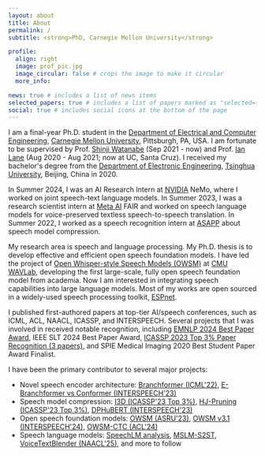 ```yaml
---
layout: about
title: About
permalink: /
subtitle: <strong>PhD, Carnegie Mellon University</strong>

profile:
  align: right
  image: prof_pic.jpg
  image_circular: false # crops the image to make it circular
  more_info: 

news: true # includes a list of news items
selected_papers: true # includes a list of papers marked as "selected={true}"
social: true # includes social icons at the bottom of the page
---
```


<!-- ⭐ <span style="color: red; font-weight: bold;">Now seeking full-time positions in speech and language processing (expected to start in Summer 2025)</span> ⭐ -->

I am a final-year Ph.D. student in the [Department of Electrical and Computer Engineering](https://www.ece.cmu.edu/), [Carnegie Mellon University](https://www.cmu.edu/), Pittsburgh, PA, USA. I am fortunate to be supervised by Prof. [Shinji Watanabe](https://sites.google.com/view/shinjiwatanabe) (Sep 2021 - now) and Prof. [Ian Lane](https://nlp.ucsc.edu/people/nlp-faculty/ian-lane/) (Aug 2020 - Aug 2021; now at UC, Santa Cruz). I received my bachelor's degree from the [Department of Electronic Engineering](https://www.ee.tsinghua.edu.cn/en/), [Tsinghua University](https://www.tsinghua.edu.cn/en/), Beijing, China in 2020.

In Summer 2024, I was an AI Research Intern at [NVIDIA](https://www.nvidia.com/en-us/) NeMo, where I worked on joint speech-text language models. In Summer 2023, I was a research scientist intern at [Meta AI](https://ai.meta.com/) FAIR and worked on speech language models for voice-preserved textless speech-to-speech translation. In Summer 2022, I worked as a speech recognition intern at [ASAPP](https://www.asapp.com/) about speech model compression.

My research area is speech and language processing. My Ph.D. thesis is to develop effective and efficient open speech foundation models. I have led the project of [Open Whisper-style Speech Models (OWSM)](https://www.wavlab.org/activities/2024/owsm/) at [CMU WAVLab](https://www.wavlab.org/), developing the first large-scale, fully open speech foundation model from academia. Now I am interested in integrating speech capabilities into large language models. Most of my works are open sourced in a widely-used speech processing toolkit, [ESPnet](https://github.com/espnet/espnet).

I published first-authored papers at top-tier AI/speech conferences, such as ICML, ACL, NAACL, ICASSP, and INTERSPEECH. Several projects that I was involved in received notable recognition, including [EMNLP 2024 Best Paper Award](https://2024.emnlp.org/program/best_papers/), IEEE SLT 2024 Best Paper Award, [ICASSP 2023 Top 3% Paper Recognition (3 papers)](https://2023.ieeeicassp.org/top-3-percent-paper-recognitions/), and SPIE Medical Imaging 2020 Best Student Paper Award Finalist.

I have been the primary contributor to several major projects:

- Novel speech encoder architecture: [Branchformer (ICML'22)](https://proceedings.mlr.press/v162/peng22a.html), [E-Branchformer vs Conformer (INTERSPEECH'23)](https://www.isca-archive.org/interspeech_2023/peng23b_interspeech.pdf)
- Speech model compression: [I3D (ICASSP'23 Top 3%)](https://arxiv.org/abs/2303.07624), [HJ-Pruning (ICASSP'23 Top 3%)](https://arxiv.org/abs/2302.14132), [DPHuBERT (INTERSPEECH'23)](https://www.isca-archive.org/interspeech_2023/peng23c_interspeech.html)
- Open speech foundation models: [OWSM (ASRU'23)](https://arxiv.org/abs/2309.13876), [OWSM v3.1 (INTERSPEECH'24)](https://arxiv.org/abs/2401.16658), [OWSM-CTC (ACL'24)](https://aclanthology.org/2024.acl-long.549/)
- Speech language models: [SpeechLM analysis](https://arxiv.org/abs/2403.12402), [MSLM-S2ST](https://arxiv.org/abs/2403.12408), [VoiceTextBlender (NAACL'25)](https://arxiv.org/abs/2410.17485), and more to follow
